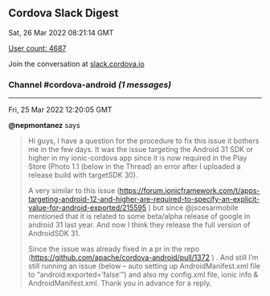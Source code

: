 ## Cordova Slack Digest
Sat, 26 Mar 2022 08:21:14 GMT

[User count: 4687](https://cordova.slack.com/)


Join the conversation at [slack.cordova.io](http://slack.cordova.io/)

### __Channel #cordova-android__ _(1 messages)_
---

Fri, 25 Mar 2022 12:20:05 GMT

__@nepmontanez__ says 
> Hi guys, I have a question for the procedure to fix this issue it bothers me in the few days. It was the issue targeting the Android 31 SDK or higher in my ionic-cordova app since it is now required in the Play Store (Photo 1.1 (below in the Thread) an error after I uploaded a release build with targetSDK 30).
> 
> A very similar to this issue (<https://forum.ionicframework.com/t/apps-targeting-android-12-and-higher-are-required-to-specify-an-explicit-value-for-android-exported/215595> ) but since @jscesarmobile mentioned that it is related to some beta/alpha release of google in android 31 last year. And now I think they release the full version of AndroidSDK 31.
> 
> Since the issue was already fixed in a pr in the repo (<https://github.com/apache/cordova-android/pull/1372> ) . And still I’m still running an issue (below – auto setting up AndroidManifest.xml file to “android:exported=’false’”) and also my config.xml file, ionic info &amp; AndroidManifest.xml. Thank you in advance for a reply.
> 
